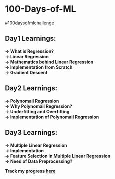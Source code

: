 # 100-Days-of-ML
#100daysofmlchallenge
<h2> Day1 Learnings:
<h4>-> What is Regression?<br>
-> Linear Regression<br>
-> Mathematics behind Linear Regression<br>
-> Implementation from Scratch<br>
-> Gradient Descent<br>
<h2> Day2 Learnings:
 <h4>-> Polynomail Regression<br>
 -> Why Polynomail Regression?<br>
 -> Underfitting and Overfitting <br>
 -> Implementation of Polynomail Regression
<h2>Day3 Learnings:
 <h4>-> Multiple Linear Regression<br>
 -> Implementation<br>
 -> Feature Selection in Multiple Linear Regression<br>
 -> Need of Data Preprocessing?<br>

  
Track my progress [here](https://ruchikamodgil.github.io/100-Days-of-ML/)
